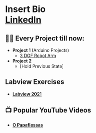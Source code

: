 <h1>Insert Bio<br/>
  
<!--<h2><a href="https://github.com/Diastimikos/">Github</a>,--> <a href="https://www.linkedin.com/in/vasilopoulos-ath">LinkedIn</a></h2>
<h2>👨‍💻 Every Project till now:</h2>

- <b>Project 1</b> (Arduino Projects)
  - [3 DOF Robot Arm](https://github.com/Diastimikos/RobotArm3DOF)
- <b>Project 2</b>
  - [Hold Previous State]<!--(https://github.com/joshmadakor1/4chan-Image-Analysis-Middleware-C964)--> <b>

<h2>Labview Exercises</h2>
  
- [Labview 2021](https://github.com/Diastimikos/Labview_2021)
    
<h2>📺 Popular YouTube Videos</h2>

- [O Papaflessas](https://youtu.be/IocjRujijdg)


<!--<h2> 🤳 Connect with me:</h2>

[<img align="left" alt="JoshMadakor | YouTube" width="22px" src="https://cdn.jsdelivr.net/npm/simple-icons@v3/icons/youtube.svg" />][youtube]
[<img align="left" alt="JoshMadakor | Twitter" width="22px" src="https://cdn.jsdelivr.net/npm/simple-icons@v3/icons/twitter.svg" />][twitter]
[<img align="left" alt="JoshMadakor | LinkedIn" width="22px" src="https://cdn.jsdelivr.net/npm/simple-icons@v3/icons/linkedin.svg" />][linkedin]
[<img align="left" alt="JoshMadakor | Instagram" width="22px" src="https://cdn.jsdelivr.net/npm/simple-icons@v3/icons/instagram.svg" />][instagram]

[twitter]: https://twitter.com/joshmadakor
[youtube]: https://www.youtube.com/c/joshmadakor
[instagram]: https://www.instagram.com/joshmadakor/
[linkedin]: https://linkedin.com/in/joshmadakor
-->


<!--
**joshmadakor1/joshmadakor1** is a ✨ _special_ ✨ repository because its `README.md` (this file) appears on your GitHub profile.

Here are some ideas to get you started:

- 🔭 I’m currently working on ...
- 🌱 I’m currently learning ...
- 👯 I’m looking to collaborate on ...
- 🤔 I’m looking for help with ...
- 💬 Ask me about ...
- 📫 How to reach me: ...
- 😄 Pronouns: ...
- ⚡ Fun fact: ...
-->
